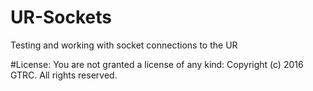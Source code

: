 # UR-Sockets
Testing and working with socket connections to the UR

#License:
You are not granted a license of any kind:
Copyright (c) 2016 GTRC. All rights reserved.
